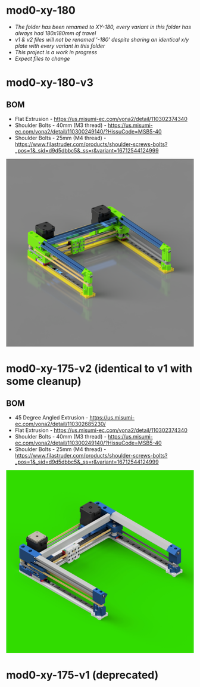 # mod0-xy-180

- *The folder has been renamed to XY-180, every variant in this folder has always had 180x180mm of travel*
- *v1 & v2 files will not be renamed '-180' despite sharing an identical x/y plate with every variant in this folder*
- *This project is a work in progress*
- *Expect files to change*

# mod0-xy-180-v3

## BOM

- Flat Extrusion - https://us.misumi-ec.com/vona2/detail/110302374340
- Shoulder Bolts - 40mm (M3 thread) - https://us.misumi-ec.com/vona2/detail/110300249140/?HissuCode=MSB5-40
- Shoulder Bolts - 25mm (M4 thread) - https://www.filastruder.com/products/shoulder-screws-bolts?_pos=1&_sid=d9d5dbbc5&_ss=r&variant=16712544124999


![](mod0-xy-180-v3.png)

# mod0-xy-175-v2 (identical to v1 with some cleanup)

## BOM

- 45 Degree Angled Extrusion - https://us.misumi-ec.com/vona2/detail/110302685230/
- Flat Extrusion - https://us.misumi-ec.com/vona2/detail/110302374340
- Shoulder Bolts - 40mm (M3 thread) - https://us.misumi-ec.com/vona2/detail/110300249140/?HissuCode=MSB5-40
- Shoulder Bolts - 25mm (M4 thread) - https://www.filastruder.com/products/shoulder-screws-bolts?_pos=1&_sid=d9d5dbbc5&_ss=r&variant=16712544124999

  
![](mod0-xy-175-v2.png)

# mod0-xy-175-v1 (deprecated)
